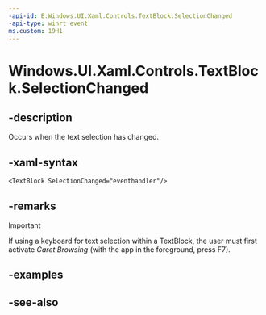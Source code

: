 ```yaml
---
-api-id: E:Windows.UI.Xaml.Controls.TextBlock.SelectionChanged
-api-type: winrt event
ms.custom: 19H1
---
```


<!-- Event syntax
public event Windows.UI.Xaml.RoutedEventHandler SelectionChanged
-->

# Windows.UI.Xaml.Controls.TextBlock.SelectionChanged

## -description

Occurs when the text selection has changed.



## -xaml-syntax

```xaml
<TextBlock SelectionChanged="eventhandler"/>
```

## -remarks

> [!IMPORTANT]
> If using a keyboard for text selection within a TextBlock, the user must first activate *Caret Browsing* (with the app in the foreground, press F7).

## -examples

## -see-also
